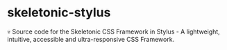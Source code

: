 # skeletonic-stylus
💀 Source code for the Skeletonic CSS Framework in Stylus - A lightweight, intuitive, accessible and ultra-responsive CSS Framework.
